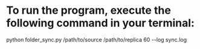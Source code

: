 # To run the program, execute the following command in your terminal:

python folder_sync.py /path/to/source /path/to/replica 60 --log sync.log
